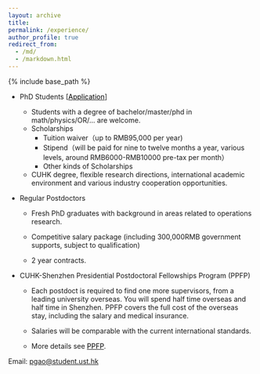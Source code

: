 ```yaml
---
layout: archive
title: 
permalink: /experience/
author_profile: true
redirect_from:
  - /md/
  - /markdown.html
---
```


{% include base_path %}


* PhD Students  [<a href="https://sds.cuhk.edu.cn/en/phd-programmes/applications" target="_blank"><span style="color:black">Application</span></a>]
  
  - Students with a degree of bachelor/master/phd in math/physics/OR/... are welcome.
  - Scholarships
    - Tuition waiver（up to RMB95,000 per year)
    - Stipend（will be paid for nine to twelve months a year, various levels, around RMB6000-RMB10000 pre-tax per month）
    - Other kinds of Scholarships
  - CUHK degree, flexible research directions,  international academic environment and various industry cooperation opportunities.


* Regular Postdoctors

  - Fresh PhD graduates with background in areas related to operations research.

  - Competitive salary package (including 300,000RMB government supports, subject to qualification)

  - 2 year contracts.
  
* CUHK-Shenzhen Presidential Postdoctoral Fellowships Program (PPFP)

  - Each postdoct is required to find one more supervisors, from a leading university overseas. You will spend half time overseas and half time in Shenzhen. PPFP covers the full cost of the overseas stay, including the salary and medical insurance.

  - Salaries will be comparable with the current international standards.
  
  - More details see <a href="https://sds.cuhk.edu.cn/page/181" target="_blank"><span style="color:black">PPFP</span></a>.

 
  


Email: pgao@student.ust.hk
